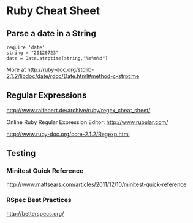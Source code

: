 # Ruby Cheat Sheet

## Parse a date in a String

    require 'date'
    string = "20120723"
    date = Date.strptime(string,"%Y%m%d")

More at http://ruby-doc.org/stdlib-2.1.2/libdoc/date/rdoc/Date.html#method-c-strptime

## Regular Expressions

http://www.ralfebert.de/archive/ruby/regex_cheat_sheet/

Online Ruby Regular Expression Editor: http://www.rubular.com/

http://www.ruby-doc.org/core-2.1.2/Regexp.html

## Testing

### Minitest Quick Reference 
http://www.mattsears.com/articles/2011/12/10/minitest-quick-reference

### RSpec Best Practices
http://betterspecs.org/
